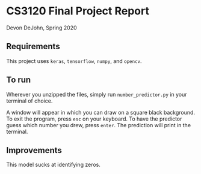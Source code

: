# CS3120 Final Project Report
Devon DeJohn, Spring 2020

## Requirements
This project uses `keras`, `tensorflow`, `numpy`, and `opencv`.

## To run
Wherever you unzipped the files, simply run `number_predictor.py` in your terminal of choice.

A window will appear in which you can draw on a square black background. To exit the program, press `esc` on your keyboard. To have the predictor guess which number you drew, press `enter`. The prediction will print in the terminal.

## Improvements
This model sucks at identifying zeros.
